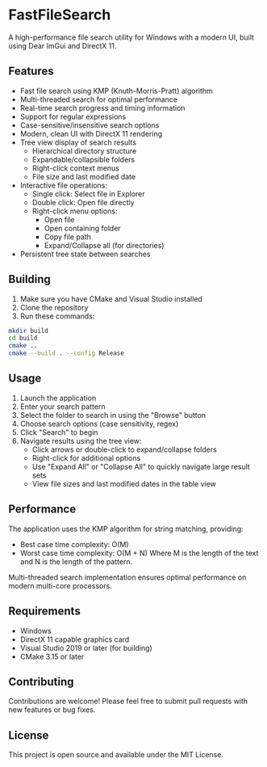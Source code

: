 # FastFileSearch

A high-performance file search utility for Windows with a modern UI, built using Dear ImGui and DirectX 11.

## Features

- Fast file search using KMP (Knuth-Morris-Pratt) algorithm
- Multi-threaded search for optimal performance
- Real-time search progress and timing information
- Support for regular expressions
- Case-sensitive/insensitive search options
- Modern, clean UI with DirectX 11 rendering
- Tree view display of search results
  - Hierarchical directory structure
  - Expandable/collapsible folders
  - Right-click context menus
  - File size and last modified date
- Interactive file operations:
  - Single click: Select file in Explorer
  - Double click: Open file directly
  - Right-click menu options:
    - Open file
    - Open containing folder
    - Copy file path
    - Expand/Collapse all (for directories)
- Persistent tree state between searches

## Building

1. Make sure you have CMake and Visual Studio installed
2. Clone the repository
3. Run these commands:
```bash
mkdir build
cd build
cmake ..
cmake --build . --config Release
```

## Usage

1. Launch the application
2. Enter your search pattern
3. Select the folder to search in using the "Browse" button
4. Choose search options (case sensitivity, regex)
5. Click "Search" to begin
6. Navigate results using the tree view:
   - Click arrows or double-click to expand/collapse folders
   - Right-click for additional options
   - Use "Expand All" or "Collapse All" to quickly navigate large result sets
   - View file sizes and last modified dates in the table view

## Performance

The application uses the KMP algorithm for string matching, providing:
- Best case time complexity: O(M)
- Worst case time complexity: O(M + N)
Where M is the length of the text and N is the length of the pattern.

Multi-threaded search implementation ensures optimal performance on modern multi-core processors.

## Requirements

- Windows
- DirectX 11 capable graphics card
- Visual Studio 2019 or later (for building)
- CMake 3.15 or later

## Contributing

Contributions are welcome! Please feel free to submit pull requests with new features or bug fixes.

## License

This project is open source and available under the MIT License.
